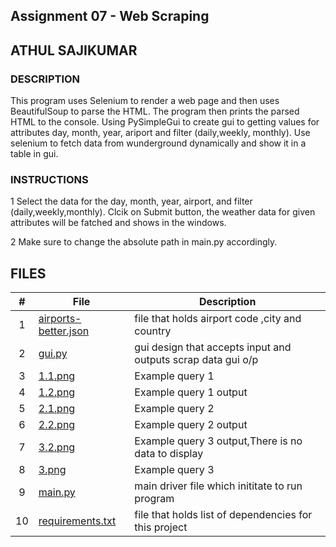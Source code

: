 ## Assignment 07 - Web Scraping
## ATHUL SAJIKUMAR
### DESCRIPTION
This program uses Selenium to render a web page and then uses BeautifulSoup to parse the HTML.
The program then prints the parsed HTML to the console.
Using PySimpleGui to create gui to getting values for attributes day, month, year, ariport and filter (daily,weekly, monthly). Use selenium to fetch data from wunderground dynamically  and show it in a table in gui.

### INSTRUCTIONS
1 Select the data for  the  day, month, year, airport, and filter (daily,weekly,monthly). Clcik on Submit button, the weather data for given attributes will be fatched and shows in the windows.

2 Make sure to change the absolute path in main.py accordingly.


## FILES
|   #   | File            | Description                                        |
| :---: | --------------- | -------------------------------------------------- |
|   1   | [airports-better.json]( https://github.com/ATHUL107/4883-SoftwareTools-Sajikumar/blob/main/Assignments/A07/airports-better.json) | file that holds airport code ,city and country   |
|   2   | [gui.py](https://github.com/ATHUL107/4883-SoftwareTools-Sajikumar/blob/main/Assignments/A07/gui.py)|gui design that accepts input and outputs scrap data gui o/p|
|   3   |[1.1.png](https://github.com/ATHUL107/4883-SoftwareTools-Sajikumar/blob/main/Assignments/A07/1.1.PNG)| Example query 1|
|   4   |[1.2.png](https://github.com/ATHUL107/4883-SoftwareTools-Sajikumar/blob/main/Assignments/A07/1.2.PNG)|Example query 1 output|
|   5   |[2.1.png](https://github.com/ATHUL107/4883-SoftwareTools-Sajikumar/blob/main/Assignments/A07/2.1.PNG)|Example query 2| 
|   6   |    [2.2.png](https://github.com/ATHUL107/4883-SoftwareTools-Sajikumar/blob/main/Assignments/A07/2.2.PNG)  |Example query 2 output|
|   7   |    [3.2.png](https://github.com/ATHUL107/4883-SoftwareTools-Sajikumar/blob/main/Assignments/A07/3.2.PNG)  |Example query 3 output,There is no data to display|
|   8   |    [3.png](https://github.com/ATHUL107/4883-SoftwareTools-Sajikumar/blob/main/Assignments/A07/3.PNG)    |Example query 3 |
|   9   |  [main.py](https://github.com/ATHUL107/4883-SoftwareTools-Sajikumar/blob/main/Assignments/A07/main.py)    | main driver file which inititate to run program    |
|   10  | [requirements.txt](https://github.com/ATHUL107/4883-SoftwareTools-Sajikumar/blob/main/Assignments/A07/requirements.txt)   | file that holds list of dependencies for this project   |


